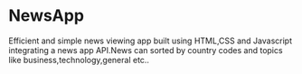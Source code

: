 # NewsApp
 Efficient and simple news viewing app built using HTML,CSS and Javascript integrating a news app API.News can sorted by country codes and topics like business,technology,general etc..
